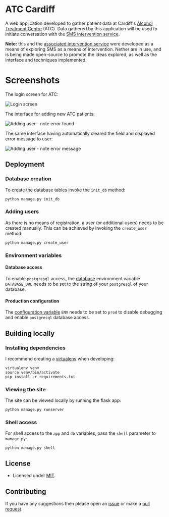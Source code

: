 # ATC Cardiff

A web application developed to gather patient data at Cardiff's [Alcohol Treatment Centre](http://www.walesprobationtrust.gov.uk/alcohol-treatment-centre-2/) (ATC). Data gathered by this application will be used to initiate conversation with the [SMS intervention service](https://github.com/jawrainey/sris).

**Note:** this and the [associated intervention service](https://github.com/jawrainey/sris) were developed as a means of exploring SMS as a means of intervention. Nether are in use, and is being made open-source to promote the ideas explored, as well as the interface and techniques implemented.

# Screenshots

The login screen for ATC:

![Login screen](https://i.imgur.com/h4Piyf3.png?1 "Login screen")

The interface for adding new ATC patients:

![Adding user - note error found](https://i.imgur.com/9nd5O52.png?1 "Adding user - note error found")

The same interface having automatically cleared the field and displayed error message to user:

![Adding user - note error message](https://i.imgur.com/GKjRgne.png?1 "Adding user - note error message")

## Deployment

### Database creation

To create the database tables invoke the `init_db` method:

    python manage.py init_db

### Adding users

As there is no means of registration, a user (or additional users) needs to be created manually. This can be achieved by invoking the `create_user` method:

    python manage.py create_user

### Environment variables

#### Database access

To enable `postgresql` access, the [database](https://github.com/jawrainey/atc/blob/master/settings.py#L23) environment variable `DATABASE_URL` needs to be set to the string of your `postgresql` of your database.

#### Production configuration

The [configuration variable](https://github.com/jawrainey/atc/blob/master/manage.py#L6) `ENV` needs to be set to `prod` to disable debugging and enable `postgresql` database access.

## Building locally

### Installing dependencies

I recommend creating a [virtualenv](http://docs.python-guide.org/en/latest/dev/virtualenvs/) when developing:

    virtualenv venv
    source venv/bin/activate
    pip install -r requirements.txt

### Viewing the site

The site can be viewed locally by running the flask app:

    python manage.py runserver

### Shell access

For shell access to the `app` and `db` variables, pass the `shell` parameter to `manage.py`:

    python manage.py shell

## License

- Licensed under [MIT](https://github.com/jawrainey/atc/blob/master/LICENSE.txt).

## Contributing

If you have any suggestions then please open an [issue](https://github.com/jawrainey/atc/issues) or make a [pull request](https://github.com/jawrainey/atc/pulls).
